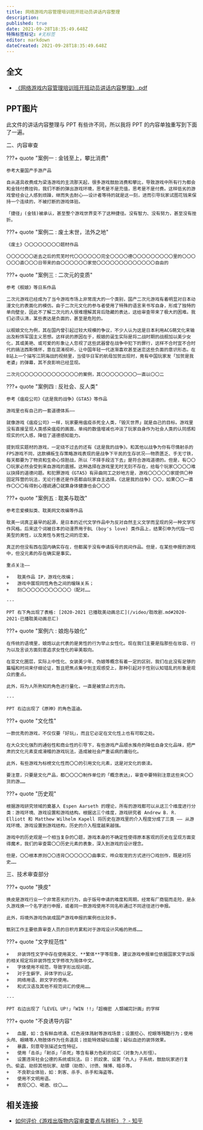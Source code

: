 ```yaml
---
title: 网络游戏内容管理培训班开班动员讲话内容整理
description: 
published: true
date: 2021-09-28T18:35:49.648Z
特殊标签标记: #无标签
editor: markdown
dateCreated: 2021-09-28T18:35:49.648Z
---
```


## 全文

+   [《网络游戏内容管理培训班开班动员讲话内容整理》.pdf](https://ggame.gledos.science/src/research/2021网络游戏管理讲话内容.pdf)

## PPT图片

此文件的讲话内容整理与 PPT 有些许不同，所以我将 PPT 的内容单独重写到下面了一遍。

二、内容审查

???+ quote "案例一 : 金钱至上，攀比消费"

    参考大量国产手游产品

    自从道具收费成为梁洛游戏的主流那天起，很多游戏鼓励消费和攀比，导致游戏中所有行为都会和金钱付费挂钩，我们不断的弹出游戏环境，思考是不是充值，思考是不是付费。这样低劣的游戏曾经会让人感到烦躁，继而失去耐心——设计者等待的就是这一刻，进而引导玩家试图花钱来保持一个连续的，不被打断的游戏体验。

    「捷径」(金钱)被承认，甚至整个游戏世界变不了这种捷径。没有智力、没有努力，甚至没有挫折。

???+ quote "案例二 : 废土末世，法外之地"

    《废土》〇〇〇〇〇〇〇〇题材作品

    〇〇〇〇〇〇逝去之后的荒芜时代〇〇〇〇〇〇完全〇〇〇〇德〇〇〇〇〇〇〇〇〇里的〇〇〇〇〇〇直〇〇〇日带来的自〇〇〇〇〇〇家觉〇〇〇〇〇〇〇〇〇〇〇〇〇自由的

???+ quote "案例三 : 二次元的变质"

    参考《舰娘》等日系作品
    
    二次元游戏已经成为了当今游戏市场上非常庞大的一个类别，国产二次元游戏有着明显对日本动漫文化的表面化的模仿。由于二次元文化的参与者使用了特殊的语言来书写自身，形成了独特的单向壁垒，因此不了解二次元的人很难理解其背后隐藏的表达，这给审查带来了极大的困难。我们必须认清，某些表达是负面的，甚至是危险的。
    
    以舰娘文化为例，其在国内曾引起过较大规模的争议，不少人认为这是日本利用ACG萌文化来输出及粉饰军国主义思想。这样说的原因在于，舰娘的诞生实际是将二战时期的战舰加以美少女化，其或美艳、或可爱的形象让人忽视了这些武器曾在战争中犯下的罪行，这样不合时宜不合时代的搞法西斯情怀，意在混淆视听，让中国年轻一代逐渐喜欢甚至迷恋这些负面的意识形态。在B站上一个描写江阴海战的视频里，当侵华日军的航母加贺出现时，竟有中国玩家发「加贺是我老婆」的弹幕，其不良影响已经显现。
    
    二次元〇〇〇〇〇〇〇〇〇〇〇〇〇的案例，其〇〇〇〇〇〇〇〇一直以〇〇二

???+ quote "案例四 : 反社会、反人类"

    参考《瘟疫公司》《这是我的战争》《GTA5》等作品

    游戏里也有自己的一套道德体系——

    就像游戏《瘟疫公司》一样，玩家要用瘟疫杀死全人类，「毁灭世界」就是自己的目标。游戏里没有直接呈现人类感染瘟疫的画面，单纯的数值增减也冲淡了玩家自身作为社会人类的认同感和现实的代入感，降低了道德感知能力。

    提到现实题材的游戏，一定绕不过去的还有《这是我的战争》。和其他以战争为你有尽情射杀的FPS游戏不同，这款横板生存策略游戏表现的是战争下平民的生存状况——物质匮乏、手无寸铁，每天都要为了物资和生命心惊胆战，所以「不择手段活下去」是符合游戏道德的。但是，有〇〇〇玩家必然会受到来自游戏的震撼。这种选择在游戏里无时无刻不存在，给每个玩家〇〇〇〇难以抉择的道德问题。和犯罪游戏《GTA5》有异曲同工之妙地方是，游戏〇〇〇〇〇家提供〇种固定阵营的玩法，无论行善还是作恶都由玩家自主选择。《这是我的战争》〇〇，如果〇〇一直作〇〇〇有得到心理疏通〇就算身体健康也会〇〇〇

???+ quote "案例五 : 耽美与耽改"

    参考恋爱模拟类、耽美网文改编等作品
    
    耽美一词真正最早的起源，是日本的近代文学作品中为反对自然主义文学而呈现的另一种文学写作风格。后来这个词被日本的动漫界用于BL (boy's love) 类作品上，结果引申为代指一切美型的男性，以及男性与男性之间的恋爱。

    真正的但没有西在国内确实存在，但都属于没有申请版号的民间作品。但是，在某些申报的游戏中，但没元素的存在确实是事实。
    
    重点关注——
    
    +   耽美作品 IP，游戏化改编；
    +   游戏中展现同性角色之间的暧昧关系；
    +   刻〇〇〇〇〇〇〇〇〇〇〇（配对……

    ---

    PPT 右下角出现了表格: [2020-2021 已播耽美动画总汇](/video/耽改剧.md#2020-2021-已播耽美动画总汇)

???+ quote "案例六 : 娘炮与娘化"

    在传统的语境里，娘炮以此代表的是男性的行为举止女性化。现在我们主要是指那些在妆容、行为以及言谈方面刻意追求女性化的审美取向。

    在亚文化圈层，实际上中性化、女装美少年、伪娘等概念有着一定的区别，我们在此没有足够的篇幅和时间来仔细论证，暂且把焦点集中到主观感受上，那种引起对于性别认知错乱的形象是观众的重点。

    此外，将为人所熟知的角色进行量化，一直是被禁止的方向。

    ---

    PPT 右边出现了《原神》的角色温迪。

???+ quote "文化性"

    一款优秀的游戏，不仅仅要「好玩」，而且它必定在文化性上也有可取之处。

    在大众文化强烈的通俗性和商业性的引导下，有些游戏产品顺水推舟的降低自身文化品味，把严肃的文化元素变成滑稽的游戏玩法，造成被社会严重诟病的庸俗化。

    此外，有些游戏为标榜文化性而〇〇的引用文化元素，这是对文化的亵渎。

    要注意，只要是文化产品，都〇〇〇〇制作单位的「概念表达」，审查中要特别注意这些夹〇〇货的游……

???+ quote "历史观"

    根据游戏研究领域的奠基人 Espen Aarseth 的理论，所有的游戏都可以从这三个维度进行分类：游戏环境、游戏设置和游戏结构。根据这三个维度，游戏研究者 Andrew B. R. Elliott 和 Matthew Wilhelm Kapell 将历史在游戏里的介入程度分成了三类 —— 从游戏环境、游戏设置到游戏结构，历史的介入程度越来越强。

    游戏中的历史观是一个相当复杂的〇题，游戏本身的不确定性使得原本客观的历史在呈现方面变得魔术，我们的审查需〇〇历史元素的表象，深入到游戏的设计理念。

    但是，〇〇根本原则〇〇违背〇〇〇〇〇〇曲事实，哗众取宠的方式进行〇戏创作，既是对历史……

三、技术审查部分

???+ quote "换皮"

    换皮是游戏行业一个非常恶劣的行为，由于版号申请的难度和周期，经常有厂商铤而走险，是永久游戏换一个名字进行申报，或者同一款游戏使用不同名称通过不同途径进行申报。

    此外，将境外游戏伪装成国产游戏申报的案例也比较多。

    甄别工作主要依靠审查人员的日积月累和对于游戏设计风格的熟练……

???+ quote "文字规范性"

    +   非装饰性文字中存在使用英文、**繁体**字等现象，建议游戏申报单位依据国家文字出版的相关规定将非装饰性文字修改为简体中文。
    +   字体使用不规范，导致字形出现问题。
    +   对于生僻字、异体字的认定。
    +   网络用语、颜文字的使用。
    +   和式汉语及其他不规范词汇的使用……

    ---

    PPT 右边出现了「LEVEL UP!」「WIN !!」「超機密 人類補完計画」的字样

???+ quote "不良诱导内容"

    +   血腥，如：含有鲜血喷涌、红色液体溅射等游戏场景；设置挖心、挖眼等残酷行为；使用头颅、眼睛等人物肢体作为任务道具；技能特效疑似血腥；疑似血迹的装饰效果。
    +   暴露，刻意夸张描述女性特征。
    +   使用「击杀」「射杀」「杀死」等含有暴力色彩的词汇（对象为人形怪）。
    +   设置违背社会公德的系统或玩法。日：抓奴隶、设置「仇人」子系统，鼓励玩家进行复仇、偷盗、劫掠其他玩家、劫镖（劫商）、讨债、赌博、暗杀等。
    +   不良职业体验，如：刺客、杀手、杀手和海盗等。
    +   使用不文明用语。
    +   表现〇〇、喝酒、纹〇……

## 相关连接

+   [如何评价《游戏出版物内容审查要点与辨析》？ - 知乎](https://web.archive.org/web/20210928102115/https://www.zhihu.com/question/489543121)
